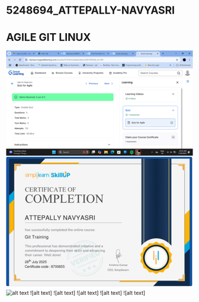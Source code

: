# 5248694_ATTEPALLY-NAVYASRI
# AGILE GIT LINUX
![alt text](https://github.com/Navya093/5248694_ATTEPALLY-NAVYASRI/blob/bf35a484eacec1206033667516262f1f6a666bcc/SDLC/AGILE%20QUIZ.png)
![alt text](https://github.com/Navya093/5248694_ATTEPALLY-NAVYASRI/blob/7c796977214922ba4a41ce7325d60e2d84c3f2f3/SDLC/GIT%20TRAINING%20CERTIFICATE.jpg)
![alt text](![https://github.com/Navya093/5248694_ATTEPALLY-NAVYASRI/blob/ec192e59943ec0aa37ef5f90eca1f89ef350bbad/LINUX/Screenshot%20(248).png)
![alt text]
![alt text]
![alt text]
![alt text]
![alt text]

